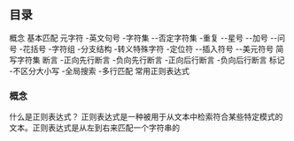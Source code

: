 
## 目录
概念
基本匹配
元字符
-英文句号
-字符集
--否定字符集
-重复
--星号
--加号
--问号
-花括号
-字符组
-分支结构
-转义特殊字符
-定位符
--插入符号
--美元符号
简写字符集
断言
-正向先行断言
-负向先行断言
-正向后行断言
-负向后行断言
标记
-不区分大小写
-全局搜索
-多行匹配
常用正则表达式


### 概念
什么是正则表达式？
正则表达式是一种被用于从文本中检索符合某些特定模式的文本。正则表达式是从左到右来匹配一个字符串的


